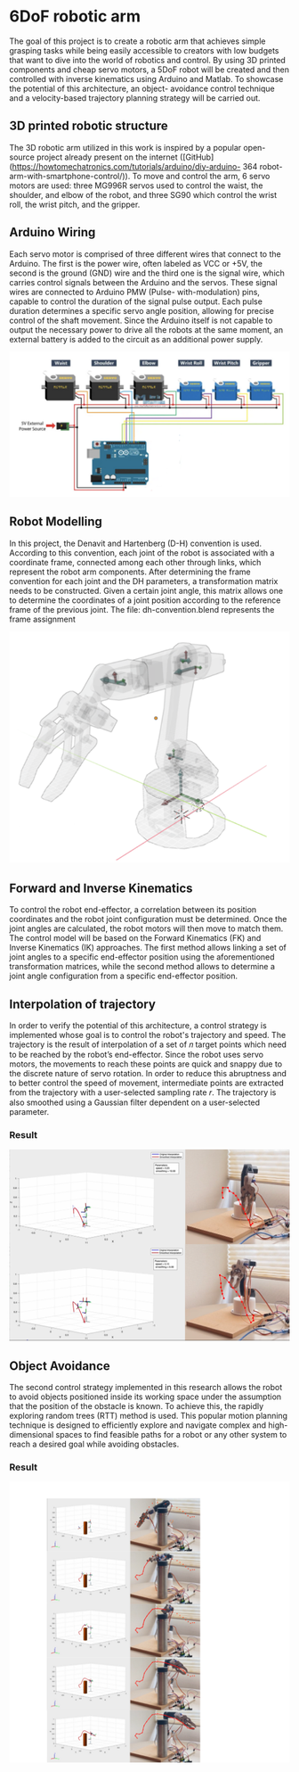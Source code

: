 # 6DoF robotic arm
The goal of this project is to create a robotic arm that achieves simple grasping tasks
while being easily accessible to creators with low budgets that want to dive into the
world of robotics and control. By using 3D printed components and cheap servo
motors, a 5DoF robot will be created and then controlled with inverse kinematics using
Arduino and Matlab. To showcase the potential of this architecture, an object-
avoidance control technique and a velocity-based trajectory planning strategy will be
carried out.

## 3D printed robotic structure
The 3D robotic arm utilized in this work is inspired by a popular open-source project
already present on the internet ([GitHub](https://howtomechatronics.com/tutorials/arduino/diy-arduino-
364 robot-arm-with-smartphone-control/)). To move and control the arm, 6 servo motors are
used: three MG996R servos used to control the waist, the shoulder, and elbow of the
robot, and three SG90 which control the wrist roll, the wrist pitch, and the gripper.

## Arduino Wiring

Each servo motor is comprised of three different wires that connect to the Arduino. The
first is the power wire, often labeled as VCC or +5V, the second is the ground (GND)
wire and the third one is the signal wire, which carries control signals between the
Arduino and the servos. These signal wires are connected to Arduino PMW (Pulse-
with-modulation) pins, capable to control the duration of the signal pulse output. Each pulse duration determines a specific servo angle position, allowing for precise control of the shaft movement. Since the Arduino itself is not capable to output the necessary power to drive all the robots at the same moment, an external battery is added to the circuit as an additional power supply.

![Image Alt Text](Arduino_Wiring.png)

## Robot Modelling
In this project, the Denavit and Hartenberg (D-H) convention is used. According to this convention, each joint of the robot is associated with a coordinate frame, connected among each other through links, which represent the robot arm components. After determining the frame convention for each joint and the DH parameters, a transformation matrix needs to be constructed. Given a certain joint angle, this matrix allows one to determine the coordinates of a joint position according to the reference frame of the previous joint. The file: dh-convention.blend represents the frame assignment

![Image Alt Text](DH_assignment.png)

## Forward and Inverse Kinematics
To control the robot end-effector, a correlation between its position coordinates and the robot joint configuration must be determined. Once the joint angles are calculated, the robot motors will then move to match them. The control model will be based on the Forward Kinematics (FK) and Inverse Kinematics (IK) approaches. The first method allows linking a set of joint angles to a specific end-effector position using the aforementioned transformation matrices, while the second method allows to determine a joint angle configuration from a specific end-effector position. 

## Interpolation of trajectory
In order to verify the potential of this architecture, a control strategy is implemented whose goal is to control the robot's trajectory and speed. The trajectory is the result of interpolation of a set of 𝑛 target points which need to be reached by the robot’s end-effector. Since the robot uses servo motors, the movements to reach these points are quick and snappy due to the discrete nature of servo rotation. In order to reduce this abruptness and to better control the speed of movement, intermediate points are extracted from the trajectory with a user-selected sampling rate 𝑟. The trajectory is also smoothed using a Gaussian filter dependent on a user-selected parameter.

### Result
![Image Alt Text](smoothing-traj.png)


## Object Avoidance
The second control strategy implemented in this research allows the robot to avoid objects positioned inside its working space under the assumption that the position of the obstacle is known. To achieve this, the rapidly exploring random trees (RTT) method is used. This popular motion planning technique is designed to efficiently explore and navigate complex and high-dimensional spaces to find feasible paths for a robot or any other system to reach a desired goal while avoiding obstacles.

### Result
![Image Alt Text](ObstacleAvoidanceStep_2.png)


